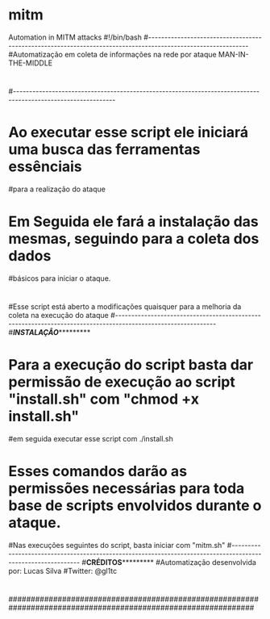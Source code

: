 # mitm
 Automation in MITM attacks
#!/bin/bash
#-------------------------------------------------------------------------------------------------------------
#Automatização em coleta de informações na rede por ataque MAN-IN-THE-MIDDLE
#
#-------------------------------------------------------------------------------------------------------------
#    Ao executar esse script ele iniciará uma busca das ferramentas essênciais
#para a realização do ataque
#    Em Seguida ele fará a instalação das mesmas, seguindo para a coleta dos dados
#básicos para iniciar o ataque.
#
#Esse script está aberto a modificações quaisquer para a melhoria da coleta na execução do ataque
#-------------------------------------------------------------------------------------------------------------
#*********************************************INSTALAÇÂO******************************************************
#    Para a execução do script basta dar permissão de execução ao script "install.sh" com "chmod +x install.sh"
#em seguida executar esse script com ./install.sh
#    Esses comandos darão as permissões necessárias para toda base de scripts envolvidos durante o ataque.
#Nas execuções seguintes do script, basta iniciar com "mitm.sh"
#-------------------------------------------------------------------------------------------------------------
#**********************************************CRÉDITOS*******************************************************
#Automatização desenvolvida por: Lucas Silva
#Twitter: @gl1tc
#
###############################################################################################################
